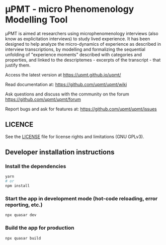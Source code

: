 # μPMT - micro Phenomenology Modelling Tool

μPMT is aimed at researchers using microphenomenology interviews (also know as explicitation interviews) to study lived experience. It has been designed to help analyze the micro-dynamics of experience as described in interview transcriptions, by modelling and formalizing the sequential unfolding of "experience moments" described with categories and properties, and linked to the descriptemes - excerpts of the transcript - that justify them.

Access the latest version at https://upmt.github.io/upmt/

Read documentation at: https://github.com/upmt/upmt/wiki

Ask questions and discuss with the community on the forum https://github.com/upmt/upmt/forum

Report bugs and ask for features at: https://github.com/upmt/upmt/issues

## LICENCE

See the [LICENSE](LICENSE) file for license rights and limitations (GNU GPLv3).

## Developer installation instructions

### Install the dependencies
```bash
yarn
# or
npm install
```

### Start the app in development mode (hot-code reloading, error reporting, etc.)
```bash
npx quasar dev
```

### Build the app for production
```bash
npx quasar build
```

